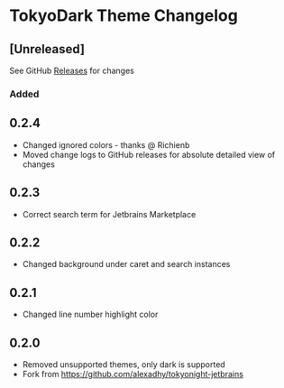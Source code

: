 <!-- Keep a Changelog guide -> https://keepachangelog.com -->

# TokyoDark Theme Changelog

## [Unreleased]

See GitHub [Releases](https://github.com/junkfactory/tokyonight-jetbrains/releases) for changes

### Added

## 0.2.4

- Changed ignored colors - thanks @ Richienb
- Moved change logs to GitHub releases for absolute detailed view of changes

## 0.2.3

- Correct search term for Jetbrains Marketplace

## 0.2.2

- Changed background under caret and search instances

## 0.2.1

- Changed line number highlight color

## 0.2.0

- Removed unsupported themes, only dark is supported
- Fork from <https://github.com/alexadhy/tokyonight-jetbrains>
